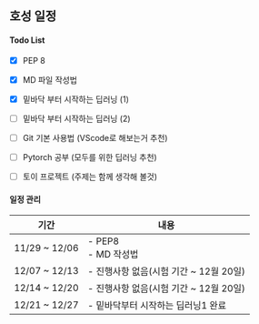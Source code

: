 ## 호성 일정

#### Todo List
- [X] PEP 8
- [X] MD 파일 작성법
- [X] 밑바닥 부터 시작하는 딥러닝 (1)
- [ ] 밑바닥 부터 시작하는 딥러닝 (2)
- [ ] Git 기본 사용법 (VScode로 해보는거 추천)
- [ ] Pytorch 공부 (모두를 위한 딥러닝 추천)
- [ ] 토이 프로젝트 (주제는 함께 생각해 볼것)


#### 일정 관리

기간 | 내용
-- | --
11/29 ~ 12/06  | - PEP8 </br> - MD 작성법
12/07 ~ 12/13  | - 진행사항 없음(시험 기간 ~ 12월 20일)
12/14 ~ 12/20  | - 진행사항 없음(시험 기간 ~ 12월 20일)
12/21 ~ 12/27  | - 밑바닥부터 시작하는 딥러닝1 완료
